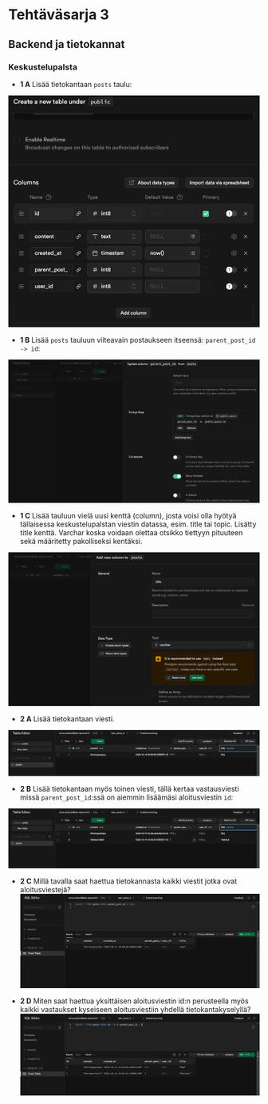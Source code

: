 # Tehtäväsarja 3
## Backend ja tietokannat

### Keskustelupalsta

* **1 A** Lisää tietokantaan `posts` taulu:

![1A](./images/Screenshot1.png)

* **1 B** Lisää `posts` tauluun viiteavain postaukseen itseensä: `parent_post_id -> id`:

![1B](./images/Screenshot2.png)

* **1 C** Lisää tauluun vielä uusi kenttä (column), josta voisi olla hyötyä tällaisessa keskustelupalstan viestin datassa, esim. title tai topic. Lisätty title kenttä. Varchar koska voidaan olettaa otsikko tiettyyn pituuteen sekä määritetty pakolliseksi kentäksi.

![1C](./images/Screenshot3.png)

* **2 A** Lisää tietokantaan viesti.

![2A](./images/Screenshot4.png)

* **2 B** Lisää tietokantaan myös toinen viesti, tällä kertaa vastausviesti missä `parent_post_id`:ssä on aiemmin lisäämäsi aloitusviestin `id`:

![2B](./images/Screenshot5.png)

* **2 C** Millä tavalla saat haettua tietokannasta kaikki viestit jotka ovat aloitusviestejä?
![2C](./images/Screenshot6.png)

* **2 D** Miten saat haettua yksittäisen aloitusviestin id:n perusteella myös kaikki vastaukset kyseiseen aloitusviestiin yhdellä tietokantakyselyllä?
![2D](./images/Screenshot7.png)


